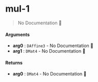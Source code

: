 # mul\-1

> No Documentation 🚧

#### Arguments

- **arg0** : `DAffine3` \- No Documentation 🚧
- **arg1** : `DMat4` \- No Documentation 🚧

#### Returns

- **arg0** : `DMat4` \- No Documentation 🚧
